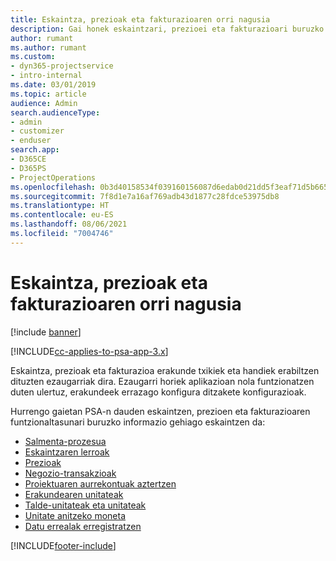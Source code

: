 ```yaml
---
title: Eskaintza, prezioak eta fakturazioaren orri nagusia
description: Gai honek eskaintzari, prezioei eta fakturazioari buruzko informazioa ematen du.
author: rumant
ms.author: rumant
ms.custom:
- dyn365-projectservice
- intro-internal
ms.date: 03/01/2019
ms.topic: article
audience: Admin
search.audienceType:
- admin
- customizer
- enduser
search.app:
- D365CE
- D365PS
- ProjectOperations
ms.openlocfilehash: 0b3d40158534f039160156087d6edab0d21dd5f3eaf71d5b665eff794793a9b3
ms.sourcegitcommit: 7f8d1e7a16af769adb43d1877c28fdce53975db8
ms.translationtype: HT
ms.contentlocale: eu-ES
ms.lasthandoff: 08/06/2021
ms.locfileid: "7004746"
---
```

# <a name="quoting-pricing-and-billing-home-page"></a>Eskaintza, prezioak eta fakturazioaren orri nagusia

[!include [banner](../includes/psa-now-project-operations.md)]

[!INCLUDE[cc-applies-to-psa-app-3.x](../includes/cc-applies-to-psa-app-3x.md)]

Eskaintza, prezioak eta fakturazioa erakunde txikiek eta handiek erabiltzen dituzten ezaugarriak dira. Ezaugarri horiek aplikazioan nola funtzionatzen duten ulertuz, erakundeek errazago konfigura ditzakete konfigurazioak.

Hurrengo gaietan PSA-n dauden eskaintzen, prezioen eta fakturazioaren funtzionaltasunari buruzko informazio gehiago eskaintzen da:

- [Salmenta-prozesua](basic-sales-process.md)
- [Eskaintzaren lerroak](basic-quote-lines.md)
- [Prezioak](basic-pricing.md)
- [Negozio-transakzioak](basic-business-transactions.md)
- [Proiektuaren aurrekontuak aztertzen](basic-analyzing-quotes.md)
- [Erakundearen unitateak](advanced-organizational.md)
- [Talde-unitateak eta unitateak](advanced-units.md)
- [Unitate anitzeko moneta](advanced-currency.md)
- [Datu errealak erregistratzen](advanced-actuals.md)


[!INCLUDE[footer-include](../includes/footer-banner.md)]
